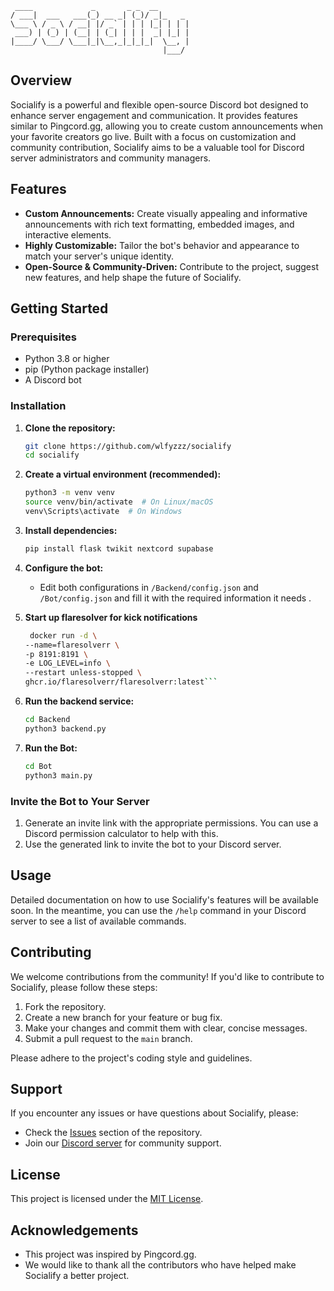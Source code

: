```
 ____             _       _ _  __       
/ ___|  ___   ___(_) __ _| (_)/ _|_   _ 
\___ \ / _ \ / __| |/ _` | | | |_| | | |
 ___) | (_) | (__| | (_| | | |  _| |_| |
|____/ \___/ \___|_|\__,_|_|_|_|  \__, |
                                  |___/
```

## Overview

Socialify is a powerful and flexible open-source Discord bot designed to enhance server engagement and communication. It provides features similar to Pingcord.gg, allowing you to create custom announcements when your favorite creators go live. Built with a focus on customization and community contribution, Socialify aims to be a valuable tool for Discord server administrators and community managers.

## Features

*   **Custom Announcements:** Create visually appealing and informative announcements with rich text formatting, embedded images, and interactive elements.
*   **Highly Customizable:** Tailor the bot's behavior and appearance to match your server's unique identity.
*   **Open-Source & Community-Driven:** Contribute to the project, suggest new features, and help shape the future of Socialify.

## Getting Started

### Prerequisites

*   Python 3.8 or higher
*   pip (Python package installer)
*   A Discord bot 

### Installation

1.  **Clone the repository:**

    ```bash
    git clone https://github.com/wlfyzzz/socialify
    cd socialify
    ```

2.  **Create a virtual environment (recommended):**

    ```bash
    python3 -m venv venv
    source venv/bin/activate  # On Linux/macOS
    venv\Scripts\activate  # On Windows
    ```

3.  **Install dependencies:**

    ```bash
    pip install flask twikit nextcord supabase
    ```

4.  **Configure the bot:**

    *   Edit both configurations in `/Backend/config.json` and `/Bot/config.json` and fill it with the required information it needs .
5. **Start up flaresolver for kick notifications**
   ```bash
    docker run -d \
   --name=flaresolverr \
   -p 8191:8191 \
   -e LOG_LEVEL=info \
   --restart unless-stopped \
   ghcr.io/flaresolverr/flaresolverr:latest```

7.  **Run the backend service:**

    ```bash
    cd Backend
    python3 backend.py
    ```
8.  **Run the Bot:**

    ```bash
    cd Bot
    python3 main.py
    ```

### Invite the Bot to Your Server

1.  Generate an invite link with the appropriate permissions. You can use a Discord permission calculator to help with this.
2.  Use the generated link to invite the bot to your Discord server.

## Usage

Detailed documentation on how to use Socialify's features will be available soon. In the meantime, you can use the `/help` command in your Discord server to see a list of available commands.

## Contributing

We welcome contributions from the community! If you'd like to contribute to Socialify, please follow these steps:

1.  Fork the repository.
2.  Create a new branch for your feature or bug fix.
3.  Make your changes and commit them with clear, concise messages.
4.  Submit a pull request to the `main` branch.

Please adhere to the project's coding style and guidelines.

## Support

If you encounter any issues or have questions about Socialify, please:

*   Check the [Issues](https://github.com/wlfyzzz/Socialify/issues) section of the repository.
*   Join our [Discord server](https://discord.gg/XCbnnexRr6) for community support.

## License

This project is licensed under the [MIT License](https://github.com/wlfyzzz/Socialify/blob/main/LICENSE).

## Acknowledgements

*   This project was inspired by Pingcord.gg.
*   We would like to thank all the contributors who have helped make Socialify a better project.
